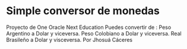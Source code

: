 <h1>Simple conversor de monedas</h1>
Proyecto de One Oracle Next Education 
Puedes convertir de :
Peso Argentino a Dolar y viceversa.
Peso Colobiano a Dolar y viceversa.
Real Brasileño a Dolar y visceversa.
Por Jhosuá Cáceres
